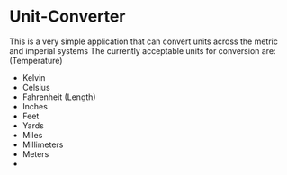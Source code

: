 # Unit-Converter
This is a very simple application that can convert units across the metric and imperial systems
The currently acceptable units for conversion are:
(Temperature)
- Kelvin
- Celsius
- Fahrenheit
(Length)
- Inches
- Feet
- Yards
- Miles
- Millimeters
- Meters
- 
